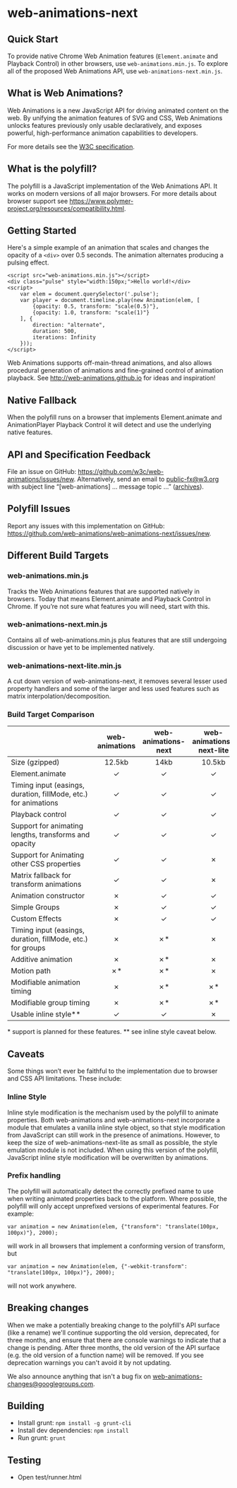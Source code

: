 web-animations-next
===================

Quick Start
---------------

To provide native Chrome Web Animation features (`Element.animate` and Playback Control) in other browsers, use `web-animations.min.js`. To explore all of the proposed Web Animations API, use `web-animations-next.min.js`.

What is Web Animations?
-----------------------

Web Animations is a new JavaScript API for driving animated content on the web. By unifying the animation features of SVG and CSS, Web Animations unlocks features previously only usable declaratively, and exposes powerful, high-performance animation capabilities to developers.

For more details see the [W3C specification](http://w3c.github.io/web-animations/).

What is the polyfill?
---------------------

The polyfill is a JavaScript implementation of the Web Animations API. It works on modern versions of all major browsers. For more details about browser support see <https://www.polymer-project.org/resources/compatibility.html>.

Getting Started
---------------

Here's a simple example of an animation that scales and changes the opacity of a `<div>` over 0.5 seconds. The animation alternates producing a pulsing effect.

    <script src="web-animations.min.js"></script>
    <div class="pulse" style="width:150px;">Hello world!</div>
    <script>
        var elem = document.querySelector('.pulse');
        var player = document.timeline.play(new Animation(elem, [
            {opacity: 0.5, transform: "scale(0.5)"},
            {opacity: 1.0, transform: "scale(1)"}
        ], {
            direction: "alternate",
            duration: 500,
            iterations: Infinity
        }));
    </script>

Web Animations supports off-main-thread animations, and also allows procedural generation of animations and fine-grained control of animation playback. See <http://web-animations.github.io> for ideas and inspiration!

Native Fallback
---------------

When the polyfill runs on a browser that implements Element.animate and AnimationPlayer Playback
Control it will detect and use the underlying native features.

API and Specification Feedback
------------------------------

File an issue on GitHub: <https://github.com/w3c/web-animations/issues/new>.
Alternatively, send an email to <public-fx@w3.org> with subject line “[web-animations]
… message topic …” ([archives](http://lists.w3.org/Archives/Public/public-fx/)).

Polyfill Issues
---------------

Report any issues with this implementation on GitHub: 
<https://github.com/web-animations/web-animations-next/issues/new>.

Different Build Targets
-----------------------

### web-animations.min.js

Tracks the Web Animations features that are supported natively in browsers. Today that means Element.animate and Playback Control in Chrome. If you’re not sure what features you will need, start with this.

### web-animations-next.min.js

Contains all of web-animations.min.js plus features that are still undergoing discussion or have yet to be implemented natively.

### web-animations-next-lite.min.js

A cut down version of web-animations-next, it removes several lesser used property handlers and some of the larger and less used features such as matrix interpolation/decomposition.

### Build Target Comparison

|                        | web-animations | web-animations-next | web-animations-next-lite |
|------------------------|:--------------:|:-------------------:|:------------------------:|
|Size (gzipped)          | 12.5kb         | 14kb                | 10.5kb                   |
|<div style='width: 180px'>Element.animate</div>|&#10003;|&#10003;|&#10003;|
|<div style='width: 180px'>Timing input (easings, duration, fillMode, etc.) for animations</div>|&#10003;|&#10003;|&#10003;|
|<div style='width: 180px'>Playback control</div>|&#10003;|&#10003;|&#10003;|
|<div style='width: 180px'>Support for animating lengths, transforms and opacity</div>|&#10003;|&#10003;|&#10003;|
|<div style='width: 180px'>Support for Animating other CSS properties</div>|&#10003;|&#10003;|&#10007;|
|<div style='width: 180px'>Matrix fallback for transform animations</div>|&#10003;|&#10003;|&#10007;|
|<div style='width: 180px'>Animation constructor</div>|&#10007;|&#10003;|&#10003;|
|<div style='width: 180px'>Simple Groups</div>|&#10007;|&#10003;|&#10003;|
|<div style='width: 180px'>Custom Effects</div>|&#10007;|&#10003;|&#10003;|
|<div style='width: 180px'>Timing input (easings, duration, fillMode, etc.) for groups</div>|&#10007;|&#10007;*|&#10007;|
|<div style='width: 180px'>Additive animation</div>|&#10007;|&#10007;\*|&#10007;|
|<div style='width: 180px'>Motion path</div>|&#10007;\*|&#10007;\*|&#10007;|
|<div style='width: 180px'>Modifiable animation timing</div>|&#10007;|&#10007;\*|&#10007;\*|
|<div style='width: 180px'>Modifiable group timing</div>|&#10007;|&#10007;\*|&#10007;\*|
|<div style='width: 180px'>Usable inline style**</div>|&#10003;|&#10003;|&#10007;|

\* support is planned for these features.
** see inline style caveat below.

Caveats
-------

Some things won’t ever be faithful to the implementation due to browser and CSS API limitations. These include:

### Inline Style

Inline style modification is the mechanism used by the polyfill to animate properties. Both web-animations and web-animations-next incorporate a module that emulates a vanilla inline style object, so that style modification from JavaScript can still work in the presence of animations. However, to keep the size of web-animations-next-lite as small as possible, the style emulation module is not included. When using this version of the polyfill, JavaScript inline style modification will be overwritten by animations.

### Prefix handling

The polyfill will automatically detect the correctly prefixed name to use when writing animated properties back to the platform. Where possible, the polyfill will only accept unprefixed versions of experimental features. For example:

    var animation = new Animation(elem, {"transform": "translate(100px, 100px)"}, 2000);

will work in all browsers that implement a conforming version of transform, but

    var animation = new Animation(elem, {"-webkit-transform": "translate(100px, 100px)"}, 2000);

will not work anywhere.

Breaking changes
----------------

When we make a potentially breaking change to the polyfill's API surface (like a rename) we'll continue supporting the old version, deprecated, for three months, and ensure that there are console warnings to indicate that a change is pending. After three months, the old version of the API surface (e.g. the old version of a function name) will be removed. If you see deprecation warnings you can't avoid it by not updating.

We also announce anything that isn't a bug fix on [web-animations-changes@googlegroups.com](https://groups.google.com/forum/#!forum/web-animations-changes).

Building
--------

* Install grunt: `npm install -g grunt-cli`
* Install dev dependencies: `npm install`
* Run grunt: `grunt`

Testing
-------

* Open test/runner.html
